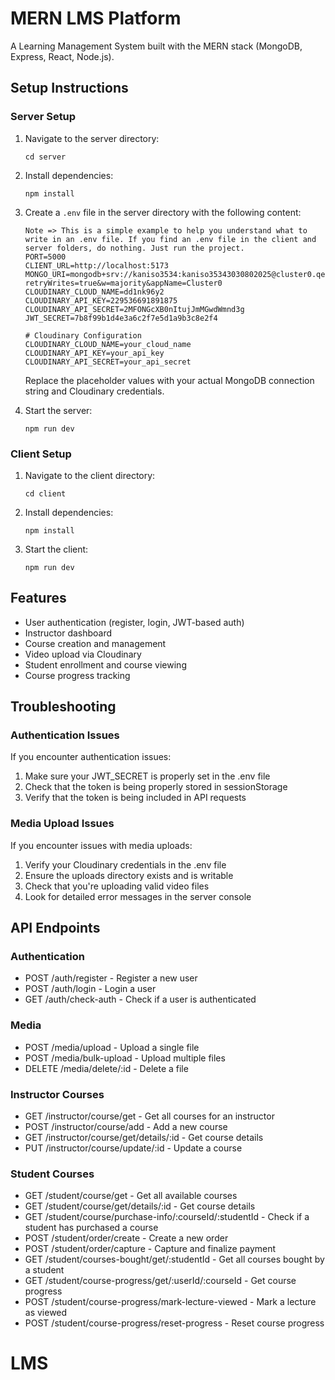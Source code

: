 # MERN LMS Platform

A Learning Management System built with the MERN stack (MongoDB, Express, React, Node.js).

## Setup Instructions

### Server Setup

1. Navigate to the server directory:
   ```
   cd server
   ```

2. Install dependencies:
   ```
   npm install
   ```

3. Create a `.env` file in the server directory with the following content:
   ```
   Note => This is a simple example to help you understand what to write in an .env file. If you find an .env file in the client and server folders, do nothing. Just run the project.
   PORT=5000
   CLIENT_URL=http://localhost:5173
   MONGO_URI=mongodb+srv://kaniso3534:kaniso35343030802025@cluster0.qegpy.mongodb.net/?retryWrites=true&w=majority&appName=Cluster0
   CLOUDINARY_CLOUD_NAME=dd1nk96y2
   CLOUDINARY_API_KEY=229536691891875
   CLOUDINARY_API_SECRET=2MFONGcXB0nItujJmMGwdWmnd3g
   JWT_SECRET=7b8f99b1d4e3a6c2f7e5d1a9b3c8e2f4

   # Cloudinary Configuration
   CLOUDINARY_CLOUD_NAME=your_cloud_name
   CLOUDINARY_API_KEY=your_api_key
   CLOUDINARY_API_SECRET=your_api_secret
   ```

   Replace the placeholder values with your actual MongoDB connection string and Cloudinary credentials.

4. Start the server:
   ```
   npm run dev
   ```

### Client Setup

1. Navigate to the client directory:
   ```
   cd client
   ```

2. Install dependencies:
   ```
   npm install
   ```

3. Start the client:
   ```
   npm run dev
   ```

## Features

- User authentication (register, login, JWT-based auth)
- Instructor dashboard
- Course creation and management
- Video upload via Cloudinary
- Student enrollment and course viewing
- Course progress tracking

## Troubleshooting

### Authentication Issues

If you encounter authentication issues:
1. Make sure your JWT_SECRET is properly set in the .env file
2. Check that the token is being properly stored in sessionStorage
3. Verify that the token is being included in API requests

### Media Upload Issues

If you encounter issues with media uploads:
1. Verify your Cloudinary credentials in the .env file
2. Ensure the uploads directory exists and is writable
3. Check that you're uploading valid video files
4. Look for detailed error messages in the server console

## API Endpoints

### Authentication
- POST /auth/register - Register a new user
- POST /auth/login - Login a user
- GET /auth/check-auth - Check if a user is authenticated

### Media
- POST /media/upload - Upload a single file
- POST /media/bulk-upload - Upload multiple files
- DELETE /media/delete/:id - Delete a file

### Instructor Courses
- GET /instructor/course/get - Get all courses for an instructor
- POST /instructor/course/add - Add a new course
- GET /instructor/course/get/details/:id - Get course details
- PUT /instructor/course/update/:id - Update a course

### Student Courses
- GET /student/course/get - Get all available courses
- GET /student/course/get/details/:id - Get course details
- GET /student/course/purchase-info/:courseId/:studentId - Check if a student has purchased a course
- POST /student/order/create - Create a new order
- POST /student/order/capture - Capture and finalize payment
- GET /student/courses-bought/get/:studentId - Get all courses bought by a student
- GET /student/course-progress/get/:userId/:courseId - Get course progress
- POST /student/course-progress/mark-lecture-viewed - Mark a lecture as viewed
- POST /student/course-progress/reset-progress - Reset course progress
# LMS
